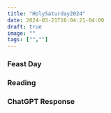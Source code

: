 ```yaml
---
title: "HolySaturday2024"
date: 2024-03-21T16:04:21-04:00
draft: true
image: ""
tags: ["",""]
---
```


### Feast Day


### Reading


### ChatGPT Response
